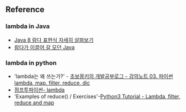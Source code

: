 ## Reference
### lambda in Java
- [Java 8 람다 표현식 자세히 살펴보기](https://skyoo2003.github.io/post/2016/11/09/java8-lambda-expression)
- [람다가 이끌어 갈 모던 Java](http://d2.naver.com/helloworld/4911107)
### lambda in python
- 'lambda는 왜 쓰는가?' - [초보몽키의 개발공부로그 - 강의노트 03. 파이썬 lambda, map, filter, reduce, dic](https://wayhome25.github.io/cs/2017/04/03/cs-03/)
- [점프투파이썬- lambda](https://wikidocs.net/32#lambda)
- 'Examples of reduce() / Exercises'-[Python3 Tutorial - Lambda, filter, reduce and map](https://www.python-course.eu/python3_lambda.php)